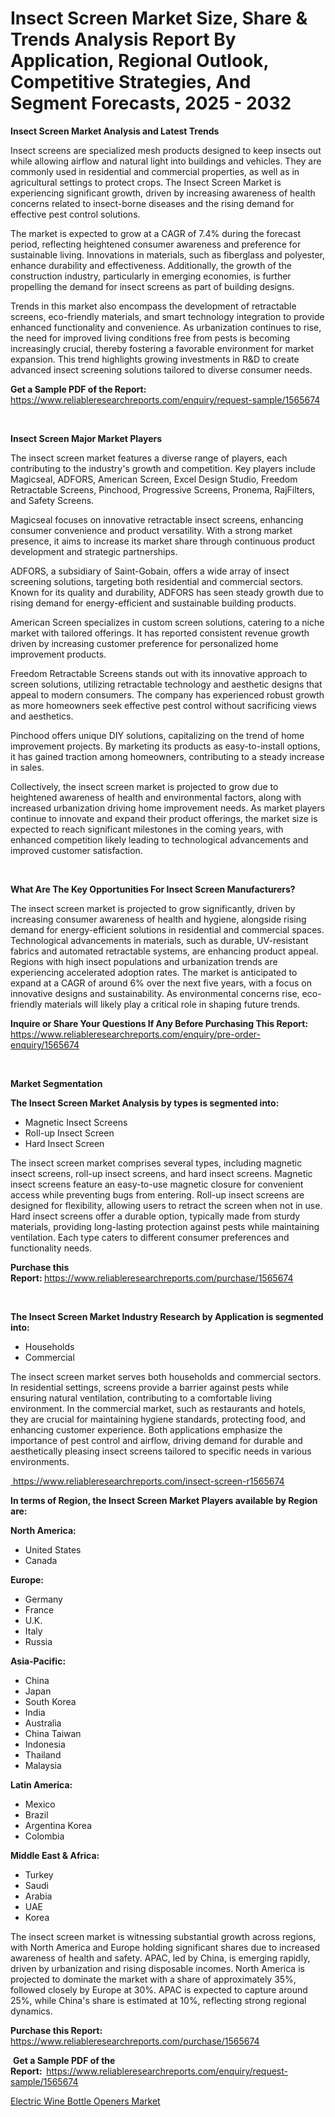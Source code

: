 <p><h1>Insect Screen Market Size, Share & Trends Analysis Report By Application, Regional Outlook, Competitive Strategies, And Segment Forecasts, 2025 - 2032</h1></p><p><strong>Insect Screen Market Analysis and Latest Trends</strong></p>
<p><p>Insect screens are specialized mesh products designed to keep insects out while allowing airflow and natural light into buildings and vehicles. They are commonly used in residential and commercial properties, as well as in agricultural settings to protect crops. The Insect Screen Market is experiencing significant growth, driven by increasing awareness of health concerns related to insect-borne diseases and the rising demand for effective pest control solutions.</p><p>The market is expected to grow at a CAGR of 7.4% during the forecast period, reflecting heightened consumer awareness and preference for sustainable living. Innovations in materials, such as fiberglass and polyester, enhance durability and effectiveness. Additionally, the growth of the construction industry, particularly in emerging economies, is further propelling the demand for insect screens as part of building designs.</p><p>Trends in this market also encompass the development of retractable screens, eco-friendly materials, and smart technology integration to provide enhanced functionality and convenience. As urbanization continues to rise, the need for improved living conditions free from pests is becoming increasingly crucial, thereby fostering a favorable environment for market expansion. This trend highlights growing investments in R&D to create advanced insect screening solutions tailored to diverse consumer needs.</p></p>
<p><strong>Get a Sample PDF of the Report:&nbsp;</strong> <a href="https://www.reliableresearchreports.com/enquiry/request-sample/1565674?utm_campaign=3364&utm_medium=2&utm_source=Github&utm_content=ia&utm_term=04042025&utm_id=insect-screen">https://www.reliableresearchreports.com/enquiry/request-sample/1565674</a></p>
<p>&nbsp;</p>
<p><strong>Insect Screen Major Market Players</strong></p>
<p><p>The insect screen market features a diverse range of players, each contributing to the industry's growth and competition. Key players include Magicseal, ADFORS, American Screen, Excel Design Studio, Freedom Retractable Screens, Pinchood, Progressive Screens, Pronema, RajFilters, and Safety Screens.</p><p>Magicseal focuses on innovative retractable insect screens, enhancing consumer convenience and product versatility. With a strong market presence, it aims to increase its market share through continuous product development and strategic partnerships.</p><p>ADFORS, a subsidiary of Saint-Gobain, offers a wide array of insect screening solutions, targeting both residential and commercial sectors. Known for its quality and durability, ADFORS has seen steady growth due to rising demand for energy-efficient and sustainable building products.</p><p>American Screen specializes in custom screen solutions, catering to a niche market with tailored offerings. It has reported consistent revenue growth driven by increasing customer preference for personalized home improvement products. </p><p>Freedom Retractable Screens stands out with its innovative approach to screen solutions, utilizing retractable technology and aesthetic designs that appeal to modern consumers. The company has experienced robust growth as more homeowners seek effective pest control without sacrificing views and aesthetics.</p><p>Pinchood offers unique DIY solutions, capitalizing on the trend of home improvement projects. By marketing its products as easy-to-install options, it has gained traction among homeowners, contributing to a steady increase in sales.</p><p>Collectively, the insect screen market is projected to grow due to heightened awareness of health and environmental factors, along with increased urbanization driving home improvement needs. As market players continue to innovate and expand their product offerings, the market size is expected to reach significant milestones in the coming years, with enhanced competition likely leading to technological advancements and improved customer satisfaction.</p></p>
<p>&nbsp;</p>
<p><strong>What Are The Key Opportunities For Insect Screen Manufacturers?</strong></p>
<p><p>The insect screen market is projected to grow significantly, driven by increasing consumer awareness of health and hygiene, alongside rising demand for energy-efficient solutions in residential and commercial spaces. Technological advancements in materials, such as durable, UV-resistant fabrics and automated retractable systems, are enhancing product appeal. Regions with high insect populations and urbanization trends are experiencing accelerated adoption rates. The market is anticipated to expand at a CAGR of around 6% over the next five years, with a focus on innovative designs and sustainability. As environmental concerns rise, eco-friendly materials will likely play a critical role in shaping future trends.</p></p>
<p><strong>Inquire or Share Your Questions If Any Before Purchasing This Report:</strong> <a href="https://www.reliableresearchreports.com/enquiry/pre-order-enquiry/1565674?utm_campaign=3364&utm_medium=2&utm_source=Github&utm_content=ia&utm_term=04042025&utm_id=insect-screen">https://www.reliableresearchreports.com/enquiry/pre-order-enquiry/1565674</a></p>
<p>&nbsp;</p>
<p><strong>Market Segmentation</strong></p>
<p><strong>The Insect Screen Market Analysis by types is segmented into:</strong></p>
<p><ul><li>Magnetic Insect Screens</li><li>Roll-up Insect Screen</li><li>Hard Insect Screen</li></ul></p>
<p><p>The insect screen market comprises several types, including magnetic insect screens, roll-up insect screens, and hard insect screens. Magnetic insect screens feature an easy-to-use magnetic closure for convenient access while preventing bugs from entering. Roll-up insect screens are designed for flexibility, allowing users to retract the screen when not in use. Hard insect screens offer a durable option, typically made from sturdy materials, providing long-lasting protection against pests while maintaining ventilation. Each type caters to different consumer preferences and functionality needs.</p></p>
<p><strong>Purchase this Report:&nbsp;</strong><a href="https://www.reliableresearchreports.com/purchase/1565674?utm_campaign=3364&utm_medium=2&utm_source=Github&utm_content=ia&utm_term=04042025&utm_id=insect-screen">https://www.reliableresearchreports.com/purchase/1565674</a></p>
<p>&nbsp;</p>
<p><strong>The Insect Screen Market Industry Research by Application is segmented into:</strong></p>
<p><ul><li>Households</li><li>Commercial</li></ul></p>
<p><p>The insect screen market serves both households and commercial sectors. In residential settings, screens provide a barrier against pests while ensuring natural ventilation, contributing to a comfortable living environment. In the commercial market, such as restaurants and hotels, they are crucial for maintaining hygiene standards, protecting food, and enhancing customer experience. Both applications emphasize the importance of pest control and airflow, driving demand for durable and aesthetically pleasing insect screens tailored to specific needs in various environments.</p></p>
<p><a href="https://www.reliableresearchreports.com/insect-screen-r1565674?utm_campaign=3364&utm_medium=2&utm_source=Github&utm_content=ia&utm_term=04042025&utm_id=insect-screen">&nbsp;https://www.reliableresearchreports.com/insect-screen-r1565674</a></p>
<p><strong>In terms of Region, the Insect Screen Market Players available by Region are:</strong></p>
<p>
    <p> <strong> North America: </strong>
        <ul>
            <li>United States</li>
            <li>Canada</li>
        </ul>
        </p> 
    <p> <strong> Europe: </strong>
        <ul>
            <li>Germany</li>
            <li>France</li>
            <li>U.K.</li>
            <li>Italy</li>
            <li>Russia</li>
        </ul>
        </p> 
    <p> <strong> Asia-Pacific: </strong>
        <ul>
            <li>China</li>
            <li>Japan</li>
            <li>South Korea</li>
            <li>India</li>
            <li>Australia</li>
            <li>China Taiwan</li>
            <li>Indonesia</li>
            <li>Thailand</li>
            <li>Malaysia</li>
        </ul>
        </p> 
    <p> <strong> Latin America: </strong>
        <ul>
            <li>Mexico</li>
            <li>Brazil</li>
            <li>Argentina Korea</li>
            <li>Colombia</li>
        </ul>
        </p> 
    <p> <strong> Middle East & Africa: </strong>
        <ul>
            <li>Turkey</li>
            <li>Saudi</li>
            <li>Arabia</li>
            <li>UAE</li>
            <li>Korea</li>
        </ul>
    </p>
    </p>
<p><p>The insect screen market is witnessing substantial growth across regions, with North America and Europe holding significant shares due to increased awareness of health and safety. APAC, led by China, is emerging rapidly, driven by urbanization and rising disposable incomes. North America is projected to dominate the market with a share of approximately 35%, followed closely by Europe at 30%. APAC is expected to capture around 25%, while China's share is estimated at 10%, reflecting strong regional dynamics.</p></p>
<p><strong>Purchase this Report: </strong><a href="https://www.reliableresearchreports.com/purchase/1565674?utm_campaign=3364&utm_medium=2&utm_source=Github&utm_content=ia&utm_term=04042025&utm_id=insect-screen">https://www.reliableresearchreports.com/purchase/1565674</a></p>
<p>&nbsp;<strong>Get a Sample PDF of the Report:&nbsp;&nbsp;</strong><a href="https://www.reliableresearchreports.com/enquiry/request-sample/1565674?utm_campaign=3364&utm_medium=2&utm_source=Github&utm_content=ia&utm_term=04042025&utm_id=insect-screen">https://www.reliableresearchreports.com/enquiry/request-sample/1565674</a></p>
<p><strong></strong></p>
<p><p><a href="https://github.com/cachuhashieb/Market-Research-Report-List-1/blob/main/electric-wine-bottle-openers-market.md?utm_campaign=3364&utm_medium=2&utm_source=Github&utm_content=ia&utm_term=04042025&utm_id=insect-screen">Electric Wine Bottle Openers Market</a></p></p>